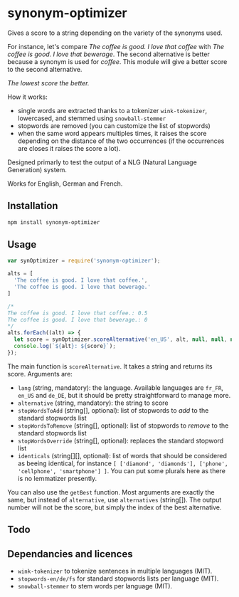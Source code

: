 # synonym-optimizer

Gives a score to a string depending on the variety of the synonyms used. 

For instance, let's compare _The coffee is good. I love that coffee_ with _The coffee is good. I love that bewerage_. The second alternative is better because a synonym is used for _coffee_. This module will give a better score to the second alternative.

*The lowest score the better.*

How it works:

* single words are extracted thanks to a tokenizer `wink-tokenizer`, lowercased, and stemmed using `snowball-stemmer`
* stopwords are removed (you can customize the list of stopwords)
* when the same word appears multiples times, it raises the score depending on the distance of the two occurrences (if the occurrences are closes it raises the score a lot).

Designed primarly to test the output of a NLG (Natural Language Generation) system.

Works for English, German and French.

## Installation 
```sh
npm install synonym-optimizer
```

## Usage

```javascript
var synOptimizer = require('synonym-optimizer');

alts = [
  'The coffee is good. I love that coffee.',
  'The coffee is good. I love that bewerage.'
]

/*
The coffee is good. I love that coffee.: 0.5
The coffee is good. I love that bewerage.: 0
*/
alts.forEach((alt) => {
  let score = synOptimizer.scoreAlternative('en_US', alt, null, null, null, null);
  console.log(`${alt}: ${score}`);
});
```

The main function is `scoreAlternative`. It takes a string and returns its score. Arguments are:

* `lang` (string, mandatory): the language. Available languages are `fr_FR`, `en_US` and `de_DE`, but it should be pretty straightforward to manage more.
* `alternative` (string, mandatory): the string to score
* `stopWordsToAdd` (string[], optional): list of stopwords to _add_ to the standard stopwords list
* `stopWordsToRemove` (string[], optional): list of stopwords to _remove_ to the standard stopwords list
* `stopWordsOverride` (string[], optional): replaces the standard stopword list
* `identicals` (string[][], optional): list of words that should be considered as beeing identical, for instance `[ ['diamond', 'diamonds'], ['phone', 'cellphone', 'smartphone'] ]`. You can put some plurals here as there is no lemmatizer presently.

You can also use the `getBest` function. Most arguments are exactly the same, but instead of `alternative`, use `alternatives` (string[]). The output number will not be the score, but simply the index of the best alternative.

## Todo



## Dependancies and licences

* `wink-tokenizer` to tokenize sentences in multiple languages (MIT).
* `stopwords-en/de/fs` for standard stopwords lists per language (MIT).
* `snowball-stemmer` to stem words per language (MIT).
